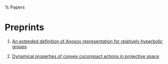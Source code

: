 % Papers

# Preprints

1. [An extended definition of Anosov representation for relatively hyperbolic groups](papers/extended_relative_anosov.pdf)

2. [Dynamical properties of convex cocompact actions in projective space](papers/convex_cocompact_dynamics.pdf)